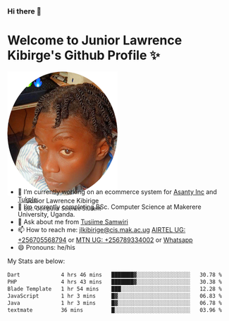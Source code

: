 ### Hi there 👋 
# Welcome to Junior Lawrence Kibirge's Github Profile ✨
 
<p align="center" style="border-radius:50%;width:250px;height:250px;">
  <img src="https://github.com/juniorkibirige/juniorkibirige/blob/main/cropped-twitter-pp.png" 
       alt="Profile picture from Twitter" /></br>
  <span align="center">Junior Lawrence Kibirige</span><br/>
  <small align="center" font-size="15">Bsc. Computer Science Student</small>
</p>

- 🔭 I’m currently working on an ecommerce system for [Asanty Inc](https://asanty.africa) and [Tukole](https://app.tukole.ug).
- 🌱 I’m currently completing BSc. Computer Science at Makerere University, Uganda.
- 💬 Ask about me from [Tusiime Samwiri](mailto:stusiime@asanty.africa)
- 📫 How to reach me: [jlkibirige@cis.mak.ac.ug](mailto:juniorkibirige@students.mak.ac.ug) [AIRTEL UG: +256705568794](tel:+256705568794) or [MTN UG: +256789334002](tel:+256789334002) or [Whatsapp](tel:+17602847072)
- 😄 Pronouns: he/his

My Stats are below:

<!--START_SECTION:waka-->

```text
Dart             4 hrs 46 mins   ███████▓░░░░░░░░░░░░░░░░░   30.78 %
PHP              4 hrs 43 mins   ███████▓░░░░░░░░░░░░░░░░░   30.38 %
Blade Template   1 hr 54 mins    ███░░░░░░░░░░░░░░░░░░░░░░   12.28 %
JavaScript       1 hr 3 mins     █▓░░░░░░░░░░░░░░░░░░░░░░░   06.83 %
Java             1 hr 3 mins     █▓░░░░░░░░░░░░░░░░░░░░░░░   06.78 %
textmate         36 mins         █░░░░░░░░░░░░░░░░░░░░░░░░   03.96 %
```

<!--END_SECTION:waka-->
